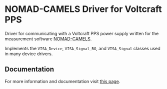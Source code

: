 # NOMAD-CAMELS Driver for Voltcraft PPS

Driver for communicating with a Voltcraft PPS power supply written for the measurement software [NOMAD-CAMELS](https://fau-lap.github.io/NOMAD-CAMELS/).

Implements the `VISA_Device`, `VISA_Signal_RO`, and `VISA_Signal` classes used in many device drivers.

## Documentation

For more information and documentation visit [this page](https://fau-lap.github.io/NOMAD-CAMELS/doc/instruments/instruments.html).